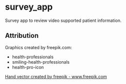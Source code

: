 # survey_app

Survey app to review video supported patient information.

## Attribution

Graphics created by freepik.com:
* health-professionals
* smiling-health-professionals
* health-pro-icon

<a href="https://www.freepik.com/free-photos-vectors/hand">Hand vector created by freepik - www.freepik.com</a>